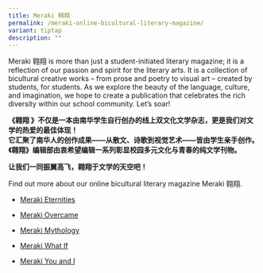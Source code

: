 ```yaml
---
title: Meraki 翱翔
permalink: /meraki-online-bicultural-literary-magazine/
variant: tiptap
description: ""
---
```

<p>Meraki 翱翔 is more than just a student-initiated literary magazine; it
is a reflection of our passion and spirit for the literary arts. It is
a collection of bicultural creative works – from prose and poetry to visual
art – created by students, for students. As we explore the beauty of the
language, culture, and imagination, we hope to create a publication that
celebrates the rich diversity within our school community. Let’s soar!</p>
<p><strong>《翱翔 》不仅是一本由南华学生自行创办的线上双文化文学杂志，更是我们对文学的热爱的最佳体现！<br>它汇聚了南华人的创作成果——从散文、诗歌到视觉艺术——皆由学生亲手创作。《翱翔》编辑部由衷希望编辑一系列彰显校园多元文化与青春的纯文学刊物。</strong>
</p>
<p><strong>让我们一同振翼高飞，翱翔于文学的天空吧！</strong>
</p>
<p></p>
<p>Find out more about our online bicultural literary magazine Meraki 翱翔.
<br>
</p>
<ul data-tight="true" class="tight">
<li>
<p><a href="https://www.flipsnack.com/nanhua/meraki-eternities/full-view.html" rel="noopener nofollow" target="_blank">Meraki Eternities</a>
</p>
</li>
<li>
<p><a href="https://www.flipsnack.com/nanhua/meraki-overcame/full-view.html" rel="noopener nofollow" target="_blank">Meraki Overcame</a>
</p>
</li>
<li>
<p><a href="https://www.flipsnack.com/nanhua/meraki-mythology/full-view.html" rel="noopener nofollow" target="_blank">Meraki Mythology</a>
</p>
</li>
<li>
<p><a href="https://www.flipsnack.com/nanhua/meraki-what-if-2023-01/full-view.html" rel="noopener nofollow" target="_blank">Meraki What If</a>
</p>
</li>
<li>
<p><a href="https://www.flipsnack.com/nanhua/meraki-you-and-i/full-view.html" rel="noopener nofollow" target="_blank">Meraki You and I</a>
</p>
</li>
</ul>
<p></p>